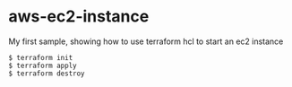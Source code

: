 # aws-ec2-instance

My first sample, showing how to use terraform hcl to start an ec2 instance

```shell
$ terraform init
$ terraform apply
$ terraform destroy
```
